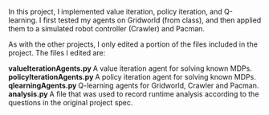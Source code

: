 In this project, I implemented value iteration, policy iteration, and Q-learning. I first tested my agents on Gridworld 
(from class), and then applied them to a simulated robot controller (Crawler) and Pacman.

As with the other projects, I only edited a portion of the files included in the project. The files I edited are:

<b> valueIterationAgents.py	</b> A value iteration agent for solving known MDPs.
<b> policyIterationAgents.py </b>	A policy iteration agent for solving known MDPs.
<b> qlearningAgents.py </b> Q-learning agents for Gridworld, Crawler and Pacman.
<b> analysis.py	</b> A file that was used to record runtime analysis according to the questions in the original project spec.
